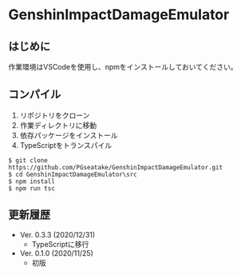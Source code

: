 # GenshinImpactDamageEmulator

## はじめに

作業環境はVSCodeを使用し、npmをインストールしておいてください。

## コンパイル

1. リポジトリをクローン
1. 作業ディレクトリに移動
1. 依存パッケージをインストール
1. TypeScriptをトランスパイル

```
$ git clone https://github.com/PGseatake/GenshinImpactDamageEmulator.git
$ cd GenshinImpactDamageEmulator\src
$ npm install
$ npm run tsc
```

## 更新履歴

* Ver. 0.3.3 (2020/12/31)
  * TypeScriptに移行
* Ver. 0.1.0 (2020/11/25)
  * 初版
